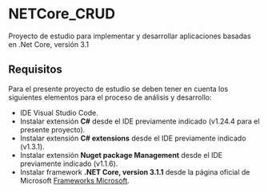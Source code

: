 # NETCore_CRUD

Proyecto de estudio para implementar y desarrollar aplicaciones basadas en .Net Core, versión 3.1

## Requisitos
Para el presente proyecto de estudio se deben tener en cuenta los siguientes elementos para el proceso de análisis y desarrollo:

- IDE Visual Studio Code.
- Instalar extensión **C#** desde el IDE previamente indicado (v1.24.4 para el presente proyecto).
- Instalar extensión **C# extensions** desde el IDE previamente indicado (v1.3.1).
- Instalar extensión **Nuget package Management** desde el IDE previamente indicado (v1.1.6).
- Instalar framework **.NET Core, version 3.1.1** desde la página oficial de Microsoft [Frameworks Microsoft](https://dotnet.microsoft.com/en-us/download).

